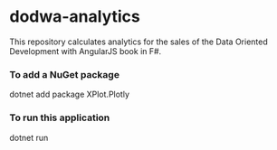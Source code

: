 # dodwa-analytics
This repository calculates analytics for the sales of the Data Oriented Development with AngularJS book in F#.

### To add a NuGet package
dotnet add package XPlot.Plotly

### To run this application
dotnet run
